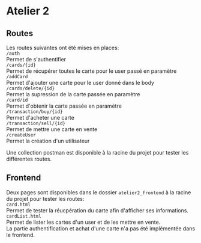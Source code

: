 # Atelier 2

## Routes
Les routes suivantes ont été mises en places:  
`/auth`  
Permet de s'authentifier  
`/cards/{id}`  
Permet de récupérer toutes le carte pour le user passé en paramètre  
`/addCard`  
Permet d'ajouter une carte pour le user donné dans le body  
`/cards/delete/{id}`  
Permet la supression de la carte passée en paramètre  
`/card/id`  
Permet d'obtenir la carte passée en paramètre  
`/transaction/buy/{id}`  
Permet d'acheter une carte  
`/transaction/sell/{id}`  
Permet de mettre une carte en vente  
`/createUser`  
Permet la création d'un utilisateur  

Une collection postman est disponible à la racine du projet pour tester les différentes routes.

## Frontend

Deux pages sont disponibles dans le dossier `atelier2_frontend` à la racine du projet pour tester les routes:  
`card.html`  
Permet de tester la réucpération du carte afin d'afficher ses informations.  
`cardList.html`  
Permet de lister les cartes d'un user et de les mettre en vente.  
La partie authentification et achat d'une carte n'a pas été implémentée dans le frontend.
